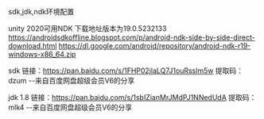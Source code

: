 sdk,jdk,ndk环境配置

unity 2020可用NDK 下载地址版本为19.0.5232133
https://androidsdkoffline.blogspot.com/p/android-ndk-side-by-side-direct-download.html
https://dl.google.com/android/repository/android-ndk-r19-windows-x86_64.zip

sdk
链接：https://pan.baidu.com/s/1FHP02jlaLQ7J1ouRsslm5w
提取码：dzum
--来自百度网盘超级会员V6的分享

jdk 1.8
链接：https://pan.baidu.com/s/1sbIZianMrJMdPJ1NNedUdA
提取码：mlk4
--来自百度网盘超级会员V6的分享